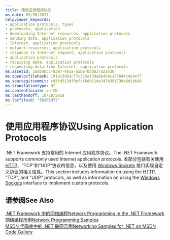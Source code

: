 ```yaml
---
title: 使用应用程序协议
ms.date: 03/30/2017
helpviewer_keywords:
- application protocols, types
- protocols, application
- downloading Internet resources, application protocols
- sending data, application protocols
- Internet, application protocols
- network resources, application protocols
- response to Internet request, application protocols
- application protocols
- receiving data, application protocols
- requesting data from Internet, application protocols
ms.assetid: 3aab4bcc-8397-4e1a-a1b6-bbd837a21430
ms.openlocfilehash: 191a13d83c77c3c5a13da8b4b4c177046c4e9e77
ms.sourcegitcommit: c93fd5139f9efcf6db514e3474301738a6d1d649
ms.translationtype: HT
ms.contentlocale: zh-CN
ms.lasthandoff: 10/28/2018
ms.locfileid: "50201972"
---
```

# <a name="using-application-protocols"></a><span data-ttu-id="38c11-102">使用应用程序协议</span><span class="sxs-lookup"><span data-stu-id="38c11-102">Using Application Protocols</span></span>
<span data-ttu-id="38c11-103">.NET Framework 支持常用的 Internet 应用程序协议。</span><span class="sxs-lookup"><span data-stu-id="38c11-103">The .NET Framework supports commonly used Internet application protocols.</span></span> <span data-ttu-id="38c11-104">本部分包括有关使用 [HTTP](../../../docs/framework/network-programming/http.md)、“TCP”和“UDP”协议的信息，以及使用 [Windows Sockets](../../../docs/framework/network-programming/sockets.md) 接口实现自定义协议的相关信息。</span><span class="sxs-lookup"><span data-stu-id="38c11-104">This section includes information on using the [HTTP](../../../docs/framework/network-programming/http.md), "TCP", and "UDP" protocols, as well as information on using the [Windows Sockets](../../../docs/framework/network-programming/sockets.md) interface to implement custom protocols.</span></span>  
  
## <a name="see-also"></a><span data-ttu-id="38c11-105">请参阅</span><span class="sxs-lookup"><span data-stu-id="38c11-105">See Also</span></span>  
 [<span data-ttu-id="38c11-106">.NET Framework 中的网络编程</span><span class="sxs-lookup"><span data-stu-id="38c11-106">Network Programming in the .NET Framework</span></span>](../../../docs/framework/network-programming/index.md)  
 [<span data-ttu-id="38c11-107">网络编程示例</span><span class="sxs-lookup"><span data-stu-id="38c11-107">Network Programming Samples</span></span>](../../../docs/framework/network-programming/network-programming-samples.md)  
 [<span data-ttu-id="38c11-108">MSDN 代码库中的 .NET 联网示例</span><span class="sxs-lookup"><span data-stu-id="38c11-108">Networking Samples for .NET on MSDN Code Gallery</span></span>](https://code.msdn.microsoft.com/Wiki/View.aspx?ProjectName=nclsamples)
